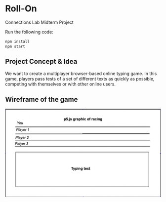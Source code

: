 # Roll-On
Connections Lab Midterm Project

Run the following code:
```
npm install
npm start
```
## Project Concept & Idea

We want to create a multiplayer browser-based online typing game. In this game, players pass tests of a set of different texts as quickly as possible, competing with themselves or with other online users.

## Wireframe of the game

![](images/1.png)

